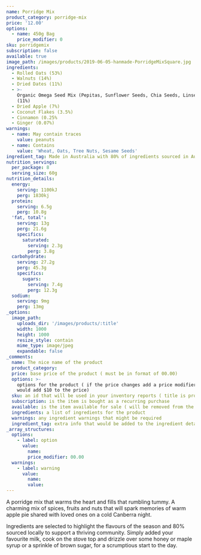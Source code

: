 ```yaml
---
name: Porridge Mix
product_category: porridge-mix
price: '12.00'
options:
  - name: 450g Bag
    price_modifier: 0
sku: porridgemix
subscription: false
available: true
image_path: /images/products/2019-06-05-hanmade-PorridgeMixSquare.jpg
ingredients:
  - Rolled Oats (53%)
  - Walnuts (14%)
  - Dried Dates (11%)
  - >-
    Organic Omega Seed Mix (Pepitas, Sunflower Seeds, Chia Seeds, Linseeds)
    (11%)
  - Dried Apple (7%)
  - Coconut Flakes (3.5%)
  - Cinnamon (0.25%
  - Ginger (0.07%)
warnings:
  - name: May contain traces
    value: peanuts
  - name: Contains
    value: 'Wheat, Oats, Tree Nuts, Sesame Seeds'
ingredient_tag: Made in Australia with 80% of ingredients sourced in Australia
nutrition_servings:
  per_package: 8
  serving_size: 60g
nutrition_details:
  energy:
    serving: 1100kJ
    perg: 1830kj
  protein:
    serving: 6.5g
    perg: 10.8g
  'fat, total':
    serving: 13g
    perg: 21.6g
    specifics:
      saturated:
        serving: 2.3g
        perg: 3.8g
  carbohydrate:
    serving: 27.2g
    perg: 45.3g
    specifics:
      sugars:
        serving: 7.4g
        perg: 12.3g
  sodium:
    serving: 9mg
    perg: 13mg
_options:
  image_path:
    uploads_dir: '/images/products/:title'
    width: 1000
    height: 1000
    resize_style: contain
    mime_type: image/jpeg
    expandable: false
_comments:
  name: The nice name of the product
  product_category:
  price: base price of the product ( must be in format of 00.00)
  options: >-
    options for the product ( if the price changes add a price modifier +10.00
    would add $10 to the price)
  sku: an id that will be used in your inventory reports ( title is probably good )
  subscription: is the item is bought as a recurring purchase
  available: is the item available for sale ( will be removed from the site )
  ingredients: a list of ingredients for the product
  warnings: any ingredient warnings that might be required
  ingredient_tag: extra info that would be added to the ingredient details
_array_structures:
  options:
    - label: option
      value:
        name:
        price_modifier: 00.00
  warnings:
    - label: warning
      value:
        name:
        value:
---
```


A porridge mix that warms the heart and fills that rumbling tummy. A charming mix of spices, fruits and nuts that will spark memories of warm apple pie shared with loved ones on a cold Canberra night.&nbsp;

Ingredients are selected to highlight the flavours of the season and 80% sourced locally to support a thriving community. Simply added your favourite milk, cook on the stove top and drizzle over some honey or maple syrup or a sprinkle of brown sugar, for a scrumptious start to the day.&nbsp;